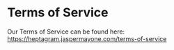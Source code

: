 # Terms of Service

Our Terms of Service can be found here: https://heptagram.jaspermayone.com/terms-of-service
